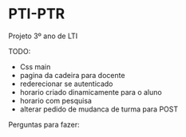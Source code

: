 # PTI-PTR
Projeto 3º ano de LTI

TODO:
- Css main
- pagina da cadeira para docente
- rederecionar se autenticado
- horario criado dinamicamente para o aluno
- horario com pesquisa
- alterar pedido de mudanca de turma para POST

Perguntas para fazer:

